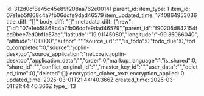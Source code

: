 id: 312d0cf8e45c45e89f208aa762e00141
parent_id: 
item_type: 1
item_id: 07e1eb5f868c4a7fb06ddfe9dad46579
item_updated_time: 1740864953036
title_diff: "[]"
body_diff: "[]"
metadata_diff: {"new":{"id":"07e1eb5f868c4a7fb06ddfe9dad46579","parent_id":"f90205d842154fcd9bee7ed0bf1c57ce","latitude":"19.91145080","longitude":"-99.35066040","altitude":"0.0000","author":"","source_url":"","is_todo":0,"todo_due":0,"todo_completed":0,"source":"joplin-desktop","source_application":"net.cozic.joplin-desktop","application_data":"","order":0,"markup_language":1,"is_shared":0,"share_id":"","conflict_original_id":"","master_key_id":"","user_data":"","deleted_time":0},"deleted":[]}
encryption_cipher_text: 
encryption_applied: 0
updated_time: 2025-03-01T21:44:40.366Z
created_time: 2025-03-01T21:44:40.366Z
type_: 13